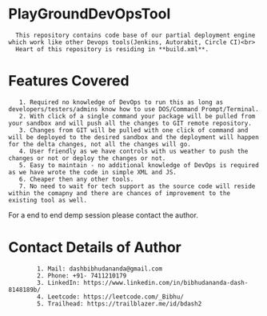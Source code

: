 # PlayGroundDevOpsTool
      This repository contains code base of our partial deployment engine which work like other Devops tools(Jenkins, Autorabit, Circle CI)<br>
      Heart of this repository is residing in **build.xml**.
# Features Covered
       1. Required no knowledge of DevOps to run this as long as developers/testers/admins know how to use DOS/Command Prompt/Terminal.
       2. With click of a single command your package will be pulled from your sandbox and will push all the changes to GIT remote repository.
       3. Changes from GIT will be pulled with one click of command and will be deployed to the desired sandbox and the deployment will happen for the delta changes, not all the changes will go.
       4. User friendly as we have controls with us weather to push the changes or not or deploy the changes or not.
       5. Easy to maintain - no additional knowledge of DevOps is required as we have wrote the code in simple XML and JS.
       6. Cheaper then any other tools.
       7. No need to wait for tech support as the source code will reside within the comapny and there are chances of improvement to the existing tool as well.
       
For a end to end demp session please contact the author.

# Contact Details of Author
            1. Mail: dashbibhudananda@gmail.com
            2. Phone: +91- 7411210179
            3. LinkedIn: https://www.linkedin.com/in/bibhudananda-dash-8148189b/
            4. Leetcode: https://leetcode.com/_Bibhu/
            5. Trailhead: https://trailblazer.me/id/bdash2
